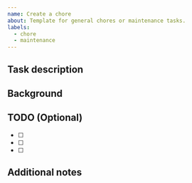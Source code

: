 ```yaml
---
name: Create a chore
about: Template for general chores or maintenance tasks.
labels:
  - chore
  - maintenance
---
```


## Task description
<!--
Provide a clear and concise description of the task.
e.g., Clean up unused dependencies, Update README, etc.
-->


## Background
<!--
Provide context or background information for the task.
e.g., Why this task is necessary, any related issues or concerns, etc.
-->


## TODO (Optional)
<!-- List the completion criteria for this task: -->

- [ ] 
- [ ] 
- [ ] 

## Additional notes
<!--
Add any other relevant information.
e.g., Dependencies affected, links to resources, etc.
-->
